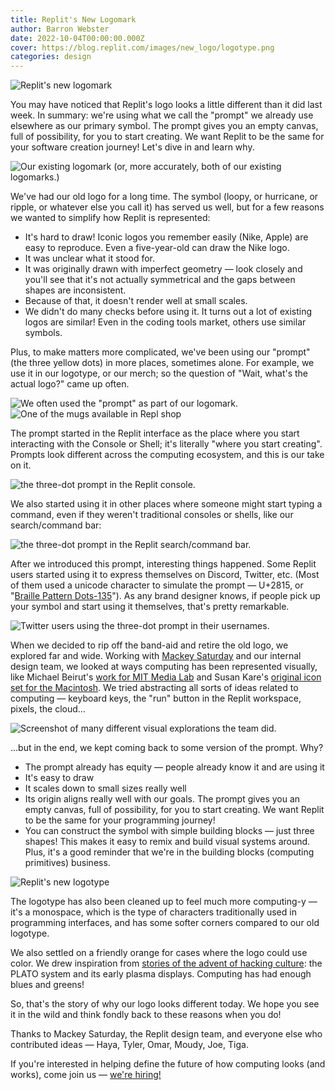 ```yaml
---
title: Replit's New Logomark
author: Barron Webster
date: 2022-10-04T00:00:00.000Z
cover: https://blog.replit.com/images/new_logo/logotype.png
categories: design
---
```


![Replit's new logomark](https://blog.replit.com/images/new_logo/logotype.png)

You may have noticed that Replit's logo looks a little different than it did last week. In summary: we're using what we call the "prompt" we already use elsewhere as our primary symbol. The prompt gives you an empty canvas, full of possibility, for you to start creating. We want Replit to be the same for your software creation journey! Let's dive in and learn why.

![Our existing logomark (or, more accurately, both of our existing logomarks.)](https://blog.replit.com/images/new_logo/existing_logo.jpg)


We've had our old logo for a long time. The symbol (loopy, or hurricane, or ripple, or whatever else you call it) has served us well, but for a few reasons we wanted to simplify how Replit is represented:
- It's hard to draw! Iconic logos you remember easily (Nike, Apple) are easy to reproduce. Even a five-year-old can draw the Nike logo.
- It was unclear what it stood for.
- It was originally drawn with imperfect geometry — look closely and you'll see that it's not actually symmetrical and the gaps between shapes are inconsistent.
- Because of that, it doesn't render well at small scales.
- We didn't do many checks before using it. It turns out a lot of existing logos are similar! Even in the coding tools market, others use similar symbols.

Plus, to make matters more complicated, we've been using our "prompt" (the three yellow dots) in more places, sometimes alone. For example, we use it in our logotype, or our merch; so the question of "Wait, what's the actual logo?" came up often.

![We often used the "prompt" as part of our logomark.](https://blog.replit.com/images/new_logo/existing_logo.jpg)
![One of the mugs available in Repl shop](https://blog.replit.com/images/new_logo/mug.png)

The prompt started in the Replit interface as the place where you start interacting with the Console or Shell; it's literally "where you start creating". Prompts look different across the computing ecosystem, and this is our take on it.

![the three-dot prompt in the Replit console.](https://blog.replit.com/images/new_logo/prompt.png)

We also started using it in other places where someone might start typing a command, even if they weren't traditional consoles or shells, like our search/command bar:

![the three-dot prompt in the Replit search/command bar.](https://blog.replit.com/images/new_logo/prompt_clui.png)


After we introduced this prompt, interesting things happened. Some Replit users started using it to express themselves on Discord, Twitter, etc. (Most of them used a unicode character to simulate the prompt — U+2815, or "[Braille Pattern Dots-135](https://www.compart.com/en/unicode/U+2815)"). As any brand designer knows, if people pick up your symbol and start using it themselves, that's pretty remarkable.


![Twitter users using the three-dot prompt in their usernames.](https://blog.replit.com/images/new_logo/social_use.png)

When we decided to rip off the band-aid and retire the old logo, we explored far and wide. Working with [Mackey Saturday](https://mackeysaturday.com/) and our internal design team, we looked at ways computing has been represented visually, like Michael Beirut's [work for MIT Media Lab](https://www.pentagram.com/work/mit-media-lab/story) and Susan Kare's [original icon set for the Macintosh](https://qz.com/1666437/mac-icon-designer-susan-kare-explains-the-inspiration-for-her-designs/). We tried abstracting all sorts of ideas related to computing — keyboard keys, the "run" button in the Replit workspace, pixels, the cloud…

![Screenshot of many different visual explorations the team did.](https://blog.replit.com/images/new_logo/exploration.png)

…but in the end, we kept coming back to some version of the prompt. Why?
- The prompt already has equity — people already know it and are using it
- It's easy to draw
- It scales down to small sizes really well
- Its origin aligns really well with our goals. The prompt gives you an empty canvas, full of possibility, for you to start creating. We want Replit to be the same for your programming journey!
- You can construct the symbol with simple building blocks — just three shapes! This makes it easy to remix and build visual systems around. Plus, it's a good reminder that we're in the building blocks (computing primitives) business.

![Replit's new logotype](https://blog.replit.com/images/new_logo/logotype.png)

The logotype has also been cleaned up to feel much more computing-y — it's a monospace, which is the type of characters traditionally used in programming interfaces, and has some softer corners compared to our old logotype.

We also settled on a friendly orange for cases where the logo could use color. We drew inspiration from [stories of the advent of hacking culture](http://friendlyorangeglow.com/): the PLATO system and its early plasma displays. Computing has had enough blues and greens!

So, that's the story of why our logo looks different today. We hope you see it in the wild and think fondly back to these reasons when you do!

Thanks to Mackey Saturday, the Replit design team, and everyone else who contributed ideas — Haya, Tyler, Omar, Moudy, Joe, Tiga.

If you're interested in helping define the future of how computing looks (and works), come join us — [we're hiring!](https://replit.com/site/careers)